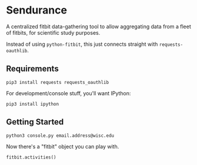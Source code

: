 # Sendurance

A centralized fitbit data-gathering tool to allow aggregating data
from a fleet of fitbits, for scientific study purposes.

Instead of using `python-fitbit`, this just connects straight with 
`requests-oauthlib`.

## Requirements

    pip3 install requests requests_oauthlib

For development/console stuff, you'll want IPython:

    pip3 install ipython

## Getting Started

    python3 console.py email.address@wisc.edu

Now there's a "fitbit" object you can play with.

    fitbit.activities()
